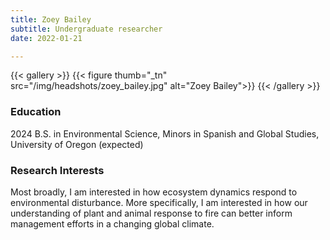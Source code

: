```yaml
---
title: Zoey Bailey
subtitle: Undergraduate researcher
date: 2022-01-21

---
```


{{< gallery >}}
  {{< figure thumb="_tn" src="/img/headshots/zoey_bailey.jpg" alt="Zoey Bailey">}}
{{< /gallery >}}

<!--more-->
### Education
2024 B.S. in Environmental Science, Minors in Spanish and Global Studies, University of Oregon (expected) 

### Research Interests
Most broadly, I am interested in how ecosystem dynamics respond to environmental disturbance. More specifically, I am interested in how our understanding of plant and animal response to fire can better inform management efforts in a changing global climate.